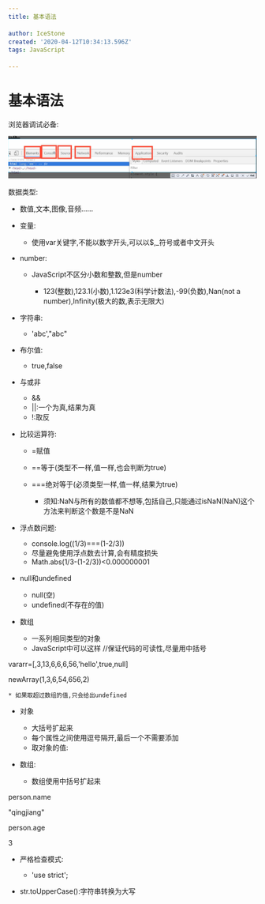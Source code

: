 ```yaml
---
title: 基本语法

author: IceStone
created: '2020-04-12T10:34:13.596Z'
tags: JavaScript

---
```


# 基本语法

 
浏览器调试必备:

 
![None](images/f15467cf-22c8-489e-a6d7-ec756f6f80b6.png) 

 
数据类型:

* 数值,文本,图像,音频......
 
* 变量:

    * 使用var关键字,不能以数字开头,可以以$,_符号或者中文开头

* number:

    * JavaScript不区分小数和整数,但是number

        * 123(整数),123.1(小数),1.123e3(科学计数法),-99(负数),Nan(not a number),Infinity(极大的数,表示无限大)


* 字符串:

    * 'abc',"abc"

* 布尔值:

    * true,false

* 与或非

    * &&
    * ||:一个为真,结果为真
    * !:取反

* 比较运算符:

    * =赋值
    * ==等于(类型不一样,值一样,也会判断为true)
    * ===绝对等于(必须类型一样,值一样,结果为true)

        * 须知:NaN与所有的数值都不想等,包括自己,只能通过isNaN(NaN)这个方法来判断这个数是不是NaN


 
 
* 浮点数问题:

    * console.log((1/3)===(1-2/3))
    * 尽量避免使用浮点数去计算,会有精度损失
    * Math.abs(1/3-(1-2/3))<0.000000001

 
 
 
* null和undefined

    * null(空)
    * undefined(不存在的值)

* 数组

    * 一系列相同类型的对象
    * JavaScript中可以这样
//保证代码的可读性,尽量用中括号

vararr=[,3,13,6,6,6,56,'hello',true,null]

newArray(1,3,6,54,656,2)

    * 如果取超过数组的值,只会给出undefined

* 对象

    * 大括号扩起来
    * 每个属性之间使用逗号隔开,最后一个不需要添加
    * 取对象的值:

* 数组:

    * 数组使用中括号扩起来

 
person.name

"qingjiang"

person.age

3

 
 
 
* 严格检查模式:

    * 'use strict';
 

 
 
 
* str.toUpperCase():字符串转换为大写
